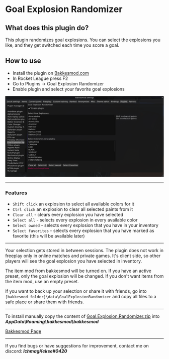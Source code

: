 # Goal Explosion Randomizer
## What does this plugin do?
This plugin randomizes goal explosions. 
You can select the explosions you like, and they get switched each time you score a goal.

## How to use
 - Install the plugin on [Bakkesmod.com](https://bakkesplugins.com/plugins/view/314)
 - In Rocket League press F2 
 - Go to Plugins -> Goal Explosion Randomizer
 - Enable plugin and select your favorite goal explosions
 
![preview](https://raw.githubusercontent.com/lchmagKekse/GoalExplosionRandomizer/main/images/plugin.PNG)
___

### Features

 - `Shift click` an explosion to select all available colors for it
 - `Ctrl click` an explosion to clear all selected paints from it
 - `Clear all` - clears every explosion you have selected
 - `Select all` - selects every explosion in every available color
 - `Select owned` - selects every explosion that you have in your inventory
 - `Select favorites` - selects every explosion that you have marked as favorite (this will be available later)

___

Your selection gets stored in between sessions.
The plugin does not work in freeplay only in online matches and private games.
It's client side, so other players will see the goal explosion you have selected in inventory.

The item mod from bakkesmod will be turned on. If you have an active preset, only the goal explosion will be changed.
If you don't want items from the item mod, use an empty preset.

If you want to back up your selection or share it with friends, go into `[bakkesmod folder]\data\GoalExplosionRandomizer` and copy all files to a safe place or share them with friends.

---

To install manually copy the content of [Goal.Explosion.Randomizer.zip](https://github.com/lchmagKekse/GoalExplosionRandomizer/releases/download/v1.1.1/Goal.Explosion.Randomizer.zip) into _***AppData\Roaming\bakkesmod\bakkesmod***_

[Bakkesmod Page](https://bakkesplugins.com/plugins/view/314)

---

If you find bugs or have suggestions for improvement, contact me on discord: ***lchmagKekse#0420***
